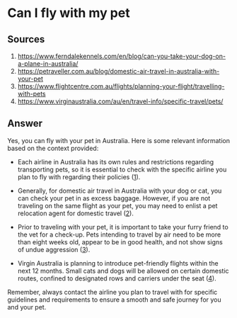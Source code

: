 # Can I fly with my pet

## Sources
1. https://www.ferndalekennels.com/en/blog/can-you-take-your-dog-on-a-plane-in-australia/
2. https://petraveller.com.au/blog/domestic-air-travel-in-australia-with-your-pet
3. https://www.flightcentre.com.au/flights/planning-your-flight/travelling-with-pets
4. https://www.virginaustralia.com/au/en/travel-info/specific-travel/pets/

## Answer
Yes, you can fly with your pet in Australia. Here is some relevant information based on the context provided:

- Each airline in Australia has its own rules and restrictions regarding transporting pets, so it is essential to check with the specific airline you plan to fly with regarding their policies ([1](https://www.ferndalekennels.com/en/blog/can-you-take-your-dog-on-a-plane-in-australia/)).
  
- Generally, for domestic air travel in Australia with your dog or cat, you can check your pet in as excess baggage. However, if you are not traveling on the same flight as your pet, you may need to enlist a pet relocation agent for domestic travel ([2](https://petraveller.com.au/blog/domestic-air-travel-in-australia-with-your-pet)).

- Prior to traveling with your pet, it is important to take your furry friend to the vet for a check-up. Pets intending to travel by air need to be more than eight weeks old, appear to be in good health, and not show signs of undue aggression ([3](https://www.flightcentre.com.au/flights/planning-your-flight/travelling-with-pets)).

- Virgin Australia is planning to introduce pet-friendly flights within the next 12 months. Small cats and dogs will be allowed on certain domestic routes, confined to designated rows and carriers under the seat ([4](https://www.virginaustralia.com/au/en/travel-info/specific-travel/pets/)).

Remember, always contact the airline you plan to travel with for specific guidelines and requirements to ensure a smooth and safe journey for you and your pet.
